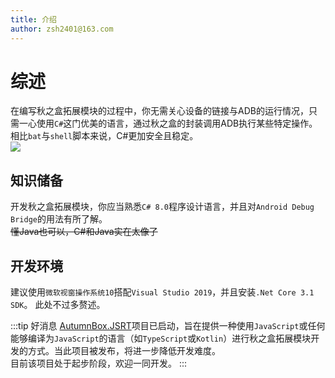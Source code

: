 ```yaml
---
title: 介绍
author: zsh2401@163.com
---
```


# 综述
在编写秋之盒拓展模块的过程中，你无需关心设备的链接与ADB的运行情况，只需一心使用`C#`这门优美的语言，通过秋之盒的封装调用ADB执行某些特定操作。   
相比`bat`与`shell`脚本来说，C#更加安全且稳定。   
[![](https://img.shields.io/badge/开发者群-153424015-orange.svg)](https://jq.qq.com/?_wv=1027&k=M6X9BBCR)

## 知识储备
开发秋之盒拓展模块，你应当熟悉`C# 8.0`程序设计语言，并且对`Android Debug Bridge`的用法有所了解。   
~~懂Java也可以，C#和Java实在太像了~~

## 开发环境
建议使用`微软视窗操作系统10`搭配`Visual Studio 2019`，并且安装`.Net Core 3.1 SDK`。
此处不过多赘述。

:::tip 好消息
[AutumnBox.JSRT](https://github.com/EarthTrisolarisOrganization/AutumnBox.JSRT)项目已启动，旨在提供一种使用`JavaScript`或任何能够编译为`JavaScript`的语言（如`TypeScript`或`Kotlin`）进行秋之盒拓展模块开发的方式。当此项目被发布，将进一步降低开发难度。   
目前该项目处于起步阶段，欢迎一同开发。
:::